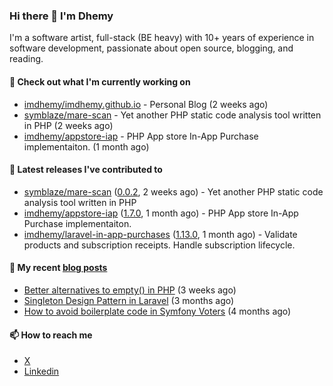### Hi there 👋 I'm Dhemy

I'm a software artist, full-stack (BE heavy) with 10+ years of experience in software development,
passionate about open source, blogging, and reading.

#### 👷 Check out what I'm currently working on

- [imdhemy/imdhemy.github.io](https://github.com/imdhemy/imdhemy.github.io) - Personal Blog (2 weeks ago)
- [symblaze/mare-scan](https://github.com/symblaze/mare-scan) - Yet another PHP static code analysis tool written in PHP (2 weeks ago)
- [imdhemy/appstore-iap](https://github.com/imdhemy/appstore-iap) - PHP App store In-App Purchase implementaiton. (1 month ago)

#### 🔭 Latest releases I've contributed to

- [symblaze/mare-scan](https://github.com/symblaze/mare-scan) ([0.0.2](https://github.com/symblaze/mare-scan/releases/tag/0.0.2), 2 weeks ago) - Yet another PHP static code analysis tool written in PHP
- [imdhemy/appstore-iap](https://github.com/imdhemy/appstore-iap) ([1.7.0](https://github.com/imdhemy/appstore-iap/releases/tag/1.7.0), 1 month ago) - PHP App store In-App Purchase implementaiton.
- [imdhemy/laravel-in-app-purchases](https://github.com/imdhemy/laravel-in-app-purchases) ([1.13.0](https://github.com/imdhemy/laravel-in-app-purchases/releases/tag/1.13.0), 1 month ago) - Validate products and subscription receipts. Handle subscription lifecycle.

#### 📜 My recent [blog posts](https://imdhemy.com/)

- [Better alternatives to empty() in PHP](https://imdhemy.com/blog/php/better-alternatives-to-empty-in-php.html/) (3 weeks ago)
- [Singleton Design Pattern in Laravel](https://imdhemy.com/blog/php/singleton-design-pattern-in-laravel.html/) (3 months ago)
- [How to avoid boilerplate code in Symfony Voters](https://imdhemy.com/blog/php/how-to-avoid-boilerplate-code-in-symfony-voters.html/) (4 months ago)

#### 📫 How to reach me

- [X](https://twitter.com/imdhemy)
- [Linkedin](https://linkedin.com/in/imdhemy)
